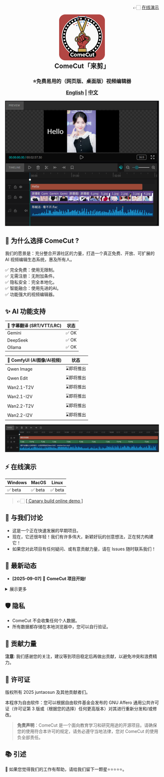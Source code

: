 <div align="right">
👉🏻 <a href="https://juntaosun.github.io/ComeCut/" target="_blank" rel="noopener noreferrer">在线演示</a> 
</div>

<p align="center">
<img style="align:center;" src="./logo.png" alt="Notesnook Logo" width="150" />
</p>
<h2 align="center" style="margin-top: -15px;">ComeCut「来剪」</h1>

<h3 align="center" style="margin-bottom: -15px;">
<b>⭐免费易用的（网页版、桌面版）视频编辑器</b></a>
</h3>


<h3 align="center">
<a href="README.md"><b>English</b></a> | <a href="README_ZH.md"><b>中文</b></a>
</h3>

<div align=center>
<img src='./example/image01.png' />
</div>

## 🎁 为什么选择 ComeCut ?   
我们的愿景是：充分整合开源社区的力量，打造一个真正免费、开放、可扩展的 AI 视频编辑生态系统，惠及所有人。  

✅ 完全免费：使用无限制。  
✅ 无需注册：无附加条件。  
✅ 隐私安全：完全本地化。  
✅ 智能融合：使用先进的AI。  
✅ 功能强大的视频编辑器。  

## ✨ AI 功能支持  
| 🔵 字幕翻译 (SRT/VTT/LRC) | 状态 |  
|------------------------|------------|  
| Gemini | ✅ OK |  
| DeepSeek | ✅ OK |  
| Ollama | ✅ OK |  

| 🔵 ComfyUI (AI图像/AI视频) | 状态 |  
|------------------------|------------|  
| Qwen Image | ⌛即将推出 |  
| Qwen Edit | ⌛即将推出 |  
| Wan2.1-T2V | ⌛即将推出 |  
| Wan2.1-I2V | ⌛即将推出 |  
| Wan2.2-T2V | ⌛即将推出 |  
| Wan2.2-I2V | ⌛即将推出 |  

<div align=center>
<img src='./example/image02.png' />
</div>

## ⚡ 在线演示  
| Windows | MacOS | Linux |  
| --- | --- | --- |  
| ✅ beta | ✅ beta | ✅ beta |  
> 👉🏻 <a href="https://juntaosun.github.io/ComeCut/" target="_blank" rel="noopener noreferrer">[ Canary build online demo ]</a>   


## 💬 与我们讨论  
- 这是一个正在快速发展的早期项目。
- 现在，它还很年轻！我们有许多伟大，新颖好玩的创意想法，正在努力构建它！    
- 如果您对此项目有任何疑问、或有意贡献力量，请在 Issues 随时联系我们！

## 👏 最新动态

- **[2025-09-07]** 🚀 **ComeCut 项目开始!** 

<details>
<summary>展示更多</summary>
</details>

## 🛡️ 隐私  
- ComeCut 不会收集任何个人数据。    
- 所有数据都存储在本地浏览器中，您可以自行验证。   

## 📝 贡献力量

**注意**: 我们感谢您的关注，建议等到项目稳定后再做出贡献，以避免冲突和浪费精力。  


## 🔑 许可证

版权所有 2025 juntaosun 及其他贡献者们。   

本程序为自由软件：您可以根据自由软件基金会发布的 GNU Affero 通用公共许可证（许可证第 3 版或（根据您的选择）任何更高版本）对其进行重新分发和/或修改。 

>**免责声明**：ComeCut 是一个面向教育学习和研究用途的开源项目。请确保您的使用符合本许可的规定，请务必遵守当地法律，您对 ComeCut 的使用负全部责任。  

## 📚 引述     

🌟 如果您觉得我们的工作有帮助，请给我们留下一颗星⭐⭐⭐⭐⭐。

